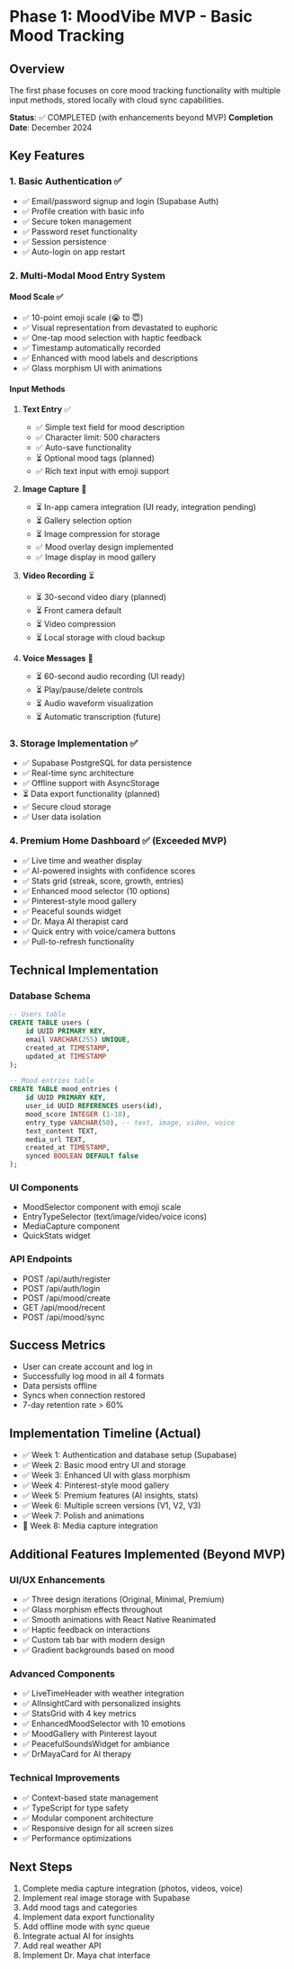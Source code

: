 # Phase 1: MoodVibe MVP - Basic Mood Tracking

## Overview
The first phase focuses on core mood tracking functionality with multiple input methods, stored locally with cloud sync capabilities.

**Status**: ✅ COMPLETED (with enhancements beyond MVP)
**Completion Date**: December 2024

## Key Features

### 1. Basic Authentication ✅
- ✅ Email/password signup and login (Supabase Auth)
- ✅ Profile creation with basic info
- ✅ Secure token management
- ✅ Password reset functionality
- ✅ Session persistence
- ✅ Auto-login on app restart

### 2. Multi-Modal Mood Entry System

#### Mood Scale ✅
- ✅ 10-point emoji scale (😭 to 😇)
- ✅ Visual representation from devastated to euphoric
- ✅ One-tap mood selection with haptic feedback
- ✅ Timestamp automatically recorded
- ✅ Enhanced with mood labels and descriptions
- ✅ Glass morphism UI with animations

#### Input Methods
1. **Text Entry** ✅
   - ✅ Simple text field for mood description
   - ✅ Character limit: 500 characters
   - ✅ Auto-save functionality
   - ⏳ Optional mood tags (planned)
   - ✅ Rich text input with emoji support

2. **Image Capture** 🚧
   - ⏳ In-app camera integration (UI ready, integration pending)
   - ⏳ Gallery selection option
   - ⏳ Image compression for storage
   - ✅ Mood overlay design implemented
   - ✅ Image display in mood gallery

3. **Video Recording** ⏳
   - ⏳ 30-second video diary (planned)
   - ⏳ Front camera default
   - ⏳ Video compression
   - ⏳ Local storage with cloud backup

4. **Voice Messages** 🚧
   - ⏳ 60-second audio recording (UI ready)
   - ⏳ Play/pause/delete controls
   - ⏳ Audio waveform visualization
   - ⏳ Automatic transcription (future)

### 3. Storage Implementation ✅
- ✅ Supabase PostgreSQL for data persistence
- ✅ Real-time sync architecture
- ✅ Offline support with AsyncStorage
- ⏳ Data export functionality (planned)
- ✅ Secure cloud storage
- ✅ User data isolation

### 4. Premium Home Dashboard ✅ (Exceeded MVP)
- ✅ Live time and weather display
- ✅ AI-powered insights with confidence scores
- ✅ Stats grid (streak, score, growth, entries)
- ✅ Enhanced mood selector (10 options)
- ✅ Pinterest-style mood gallery
- ✅ Peaceful sounds widget
- ✅ Dr. Maya AI therapist card
- ✅ Quick entry with voice/camera buttons
- ✅ Pull-to-refresh functionality

## Technical Implementation

### Database Schema
```sql
-- Users table
CREATE TABLE users (
    id UUID PRIMARY KEY,
    email VARCHAR(255) UNIQUE,
    created_at TIMESTAMP,
    updated_at TIMESTAMP
);

-- Mood entries table
CREATE TABLE mood_entries (
    id UUID PRIMARY KEY,
    user_id UUID REFERENCES users(id),
    mood_score INTEGER (1-10),
    entry_type VARCHAR(50), -- text, image, video, voice
    text_content TEXT,
    media_url TEXT,
    created_at TIMESTAMP,
    synced BOOLEAN DEFAULT false
);
```

### UI Components
- MoodSelector component with emoji scale
- EntryTypeSelector (text/image/video/voice icons)
- MediaCapture component
- QuickStats widget

### API Endpoints
- POST /api/auth/register
- POST /api/auth/login
- POST /api/mood/create
- GET /api/mood/recent
- POST /api/mood/sync

## Success Metrics
- User can create account and log in
- Successfully log mood in all 4 formats
- Data persists offline
- Syncs when connection restored
- 7-day retention rate > 60%

## Implementation Timeline (Actual)
- ✅ Week 1: Authentication and database setup (Supabase)
- ✅ Week 2: Basic mood entry UI and storage
- ✅ Week 3: Enhanced UI with glass morphism
- ✅ Week 4: Pinterest-style mood gallery
- ✅ Week 5: Premium features (AI insights, stats)
- ✅ Week 6: Multiple screen versions (V1, V2, V3)
- ✅ Week 7: Polish and animations
- 🚧 Week 8: Media capture integration

## Additional Features Implemented (Beyond MVP)

### UI/UX Enhancements
- ✅ Three design iterations (Original, Minimal, Premium)
- ✅ Glass morphism effects throughout
- ✅ Smooth animations with React Native Reanimated
- ✅ Haptic feedback on interactions
- ✅ Custom tab bar with modern design
- ✅ Gradient backgrounds based on mood

### Advanced Components
- ✅ LiveTimeHeader with weather integration
- ✅ AIInsightCard with personalized insights
- ✅ StatsGrid with 4 key metrics
- ✅ EnhancedMoodSelector with 10 emotions
- ✅ MoodGallery with Pinterest layout
- ✅ PeacefulSoundsWidget for ambiance
- ✅ DrMayaCard for AI therapy

### Technical Improvements
- ✅ Context-based state management
- ✅ TypeScript for type safety
- ✅ Modular component architecture
- ✅ Responsive design for all screen sizes
- ✅ Performance optimizations

## Next Steps
1. Complete media capture integration (photos, videos, voice)
2. Implement real image storage with Supabase
3. Add mood tags and categories
4. Implement data export functionality
5. Add offline mode with sync queue
6. Integrate actual AI for insights
7. Add real weather API
8. Implement Dr. Maya chat interface